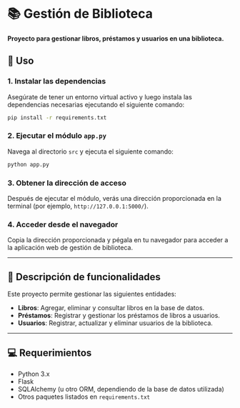 # 📚 Gestión de Biblioteca  
**Proyecto para gestionar libros, préstamos y usuarios en una biblioteca.**


## 🚀 Uso  

### 1. **Instalar las dependencias**  
Asegúrate de tener un entorno virtual activo y luego instala las dependencias necesarias ejecutando el siguiente comando:

```bash
pip install -r requirements.txt
```

### 2. **Ejecutar el módulo `app.py`**  
Navega al directorio `src` y ejecuta el siguiente comando:

```bash
python app.py
```

### 3. **Obtener la dirección de acceso**  
Después de ejecutar el módulo, verás una dirección proporcionada en la terminal (por ejemplo, `http://127.0.0.1:5000/`).

### 4. **Acceder desde el navegador**  
Copia la dirección proporcionada y pégala en tu navegador para acceder a la aplicación web de gestión de biblioteca.

---

## 📝 Descripción de funcionalidades  

Este proyecto permite gestionar las siguientes entidades:

- **Libros**: Agregar, eliminar y consultar libros en la base de datos.  
- **Préstamos**: Registrar y gestionar los préstamos de libros a usuarios.  
- **Usuarios**: Registrar, actualizar y eliminar usuarios de la biblioteca.

---

## 💻 Requerimientos

- Python 3.x
- Flask
- SQLAlchemy (u otro ORM, dependiendo de la base de datos utilizada)
- Otros paquetes listados en `requirements.txt`
